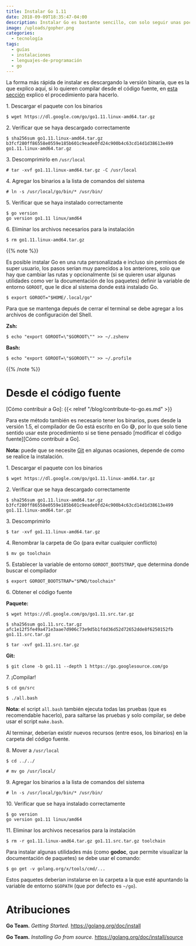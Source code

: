 ```yaml
---
title: Instalar Go 1.11
date: 2018-09-09T18:35:47-04:00
description: Instalar Go es bastante sencillo, con solo seguir unas pocas instrucciones cualquiera puede hacerlo.
image: /uploads/gopher.png
categories:
  - tecnología
tags:
  - guías
  - instalaciones
  - lenguajes-de-programación
  - go
---
```


La forma más rápida de instalar es descargando la versión binaria, que es la
que explico aquí, si lo quieren compilar desde el código fuente, en
[esta sección](#desde-el-código-fuente) explico el procedimiento para
hacerlo.

1\. Descargar el paquete con los binarios

```shell-session
$ wget https://dl.google.com/go/go1.11.linux-amd64.tar.gz
```

2\. Verificar que se haya descargado correctamente

```shell-session
$ sha256sum go1.11.linux-amd64.tar.gz
b3fcf280ff86558e0559e185b601c9eade0fd24c900b4c63cd14d1d38613e499  go1.11.linux-amd64.tar.gz
```

3\. Descomprimirlo en `/usr/local`

```shell-session
# tar -xvf go1.11.linux-amd64.tar.gz -C /usr/local
```

4\. Agregar los binarios a la lista de comandos del sistema

```shell-session
# ln -s /usr/local/go/bin/* /usr/bin/
```

5\. Verificar que se haya instalado correctamente

```shell-session
$ go version
go version go1.11 linux/amd64
```

6\. Eliminar los archivos necesarios para la instalación

```shell-session
$ rm go1.11.linux-amd64.tar.gz
```

{{% note %}}

Es posible instalar Go en una ruta personalizada e incluso sin permisos de
super usuario, los pasos serían muy parecidos a los anteriores, solo que hay
que cambiar las rutas y opcionalmente (si se quieren usar algunas utilidades
como ver la documentación de los paquetes) definir la variable de entorno
`GOROOT`, que le dice al sistema donde está instalado Go.

```shell-session
$ export GOROOT="$HOME/.local/go"
```

Para que se mantenga depués de cerrar el terminal se debe agregar a los
archivos de configuración del Shell.

**Zsh:**

```shell-session
$ echo "export GOROOT=\"$GOROOT\"" >> ~/.zshenv
```

**Bash:**

```shell-session
$ echo "export GOROOT=\"$GOROOT\"" >> ~/.profile
```

{{% /note %}}

# Desde el código fuente

<!--lint disable no-undefined-references no-shortcut-reference-link-->

[Cómo contribuir a Go]: {{< relref "/blog/contribute-to-go.es.md" >}}

Para este método también es necesario tener los binarios, pues desde la
versión 1.5, el compilador de Go está escrito en Go 😅, por lo que solo
tiene sentido usar este procedimiento si se tiene pensado [modificar el código
fuente][Cómo contribuir a Go].

<!--lint enable no-undefined-references no-shortcut-reference-link-->

**Nota:** puede que se necesite [Git](https://git-scm.com/) en algunas
ocasiones, depende de como se realice la instalación.

1\. Descargar el paquete con los binarios

```shell-session
$ wget https://dl.google.com/go/go1.11.linux-amd64.tar.gz
```

2\. Verificar que se haya descargado correctamente

```shell-session
$ sha256sum go1.11.linux-amd64.tar.gz
b3fcf280ff86558e0559e185b601c9eade0fd24c900b4c63cd14d1d38613e499  go1.11.linux-amd64.tar.gz
```

3\. Descomprimirlo

```shell-session
$ tar -xvf go1.11.linux-amd64.tar.gz
```

4\. Renombrar la carpeta de Go (para evitar cualquier conflicto)

```shell-session
$ mv go toolchain
```

5\. Establecer la variable de entorno `GOROOT_BOOTSTRAP`, que determina donde
   buscar el compilador

```shell-session
$ export GOROOT_BOOTSTRAP="$PWD/toolchain"
```

6\. Obtener el código fuente

**Paquete:**

```shell-session
$ wget https://dl.google.com/go/go1.11.src.tar.gz
```

```shell-session
$ sha256sum go1.11.src.tar.gz
afc1e12f5fe49a471e3aae7d906c73e9d5b1fdd36d52d72652dde8f6250152fb  go1.11.src.tar.gz
```

```shell-session
$ tar -xvf go1.11.src.tar.gz
```

**Git:**

```shell-session
$ git clone -b go1.11 --depth 1 https://go.googlesource.com/go
```

7\. ¡Compilar!

```shell-session
$ cd go/src
```

```shell-session
$ ./all.bash
```

**Nota:** el script `all.bash` también ejecuta todas las pruebas (que es
recomendable hacerlo), para saltarse las pruebas y solo compilar, se debe usar
el script `make.bash`.

Al terminar, deberían existir nuevos recursos (entre esos, los binarios) en la
carpeta del código fuente.

8\. Mover a `/usr/local`

```shell-session
$ cd ../../
```

```shell-session
# mv go /usr/local/
```

9\. Agregar los binarios a la lista de comandos del sistema

```shell-session
# ln -s /usr/local/go/bin/* /usr/bin/
```

10\. Verificar que se haya instalado correctamente

```shell-session
$ go version
go version go1.11 linux/amd64
```

11\. Eliminar los archivos necesarios para la instalación

```shell-session
$ rm -r go1.11.linux-amd64.tar.gz go1.11.src.tar.gz toolchain
```

Para instalar algunas utilidades más (como **godoc**, que permite visualizar la
documentación de paquetes) se debe usar el comando:

```shell-session
$ go get -v golang.org/x/tools/cmd/...
```

Estos paquetes deberían instalarse en la carpeta a la que esté apuntando la
variable de entorno `$GOPATH` (que por defecto es `~/go`).

# Atribuciones

**Go Team.** *Getting Started.* <https://golang.org/doc/install>

**Go Team.** *Installing Go from source.* <https://golang.org/doc/install/source>

